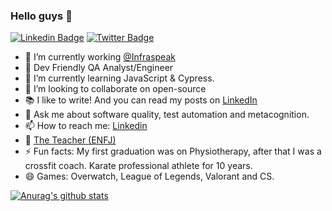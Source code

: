 ### Hello guys 👋
[![Linkedin Badge](https://img.shields.io/badge/-LinkedIn-blue?style=flat-square&logo=Linkedin&logoColor=white&link=https://www.linkedin.com/in/jacquetp/)](https://www.linkedin.com/in/jacquetp/)
[![Twitter Badge](https://img.shields.io/badge/-Twitter-1ca0f1?style=flat-square&labelColor=1ca0f1&logo=twitter&logoColor=white&link=https://twitter.com/nerdeliciouss)](https://twitter.com/nerdeliciouss)

- 🔭 I’m currently working [@Infraspeak](https://github.com/Infraspeak)
- 🦄 Dev Friendly QA Analyst/Engineer
- 🌱 I’m currently learning JavaScript & Cypress.
- 👯 I’m looking to collaborate on open-source
- 📚 I like to write! And you can read my posts on [LinkedIn](https://www.linkedin.com/in/jacquetp/detail/recent-activity/posts/)
- 💬 Ask me about software quality, test automation and metacognition. 
- 📫 How to reach me: [Linkedin](https://www.linkedin.com/in/jacquetp/) 
- 🎈 [The Teacher (ENFJ)](https://www.truity.com/personality-type/ENFJ)
- ⚡ Fun facts: My first graduation was on Physiotherapy, after that I was a crossfit coach. Karate professional athlete for 10 years.
- 😄 Games: Overwatch, League of Legends, Valorant and CS.


[![Anurag's github stats](https://github-readme-stats.vercel.app/api?username=jacqueqa&show_icons=true&theme=dracula)](https://github.com/jacqueqa)
<br/>


<!---
jacqueqa/jacqueqa is a ✨ special ✨ repository because its `README.md` (this file) appears on your GitHub profile.
You can click the Preview link to take a look at your changes.
--->
